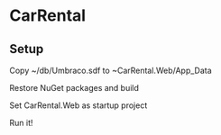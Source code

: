 ﻿# CarRental

<h2>Setup</h2>
<p>Copy ~/db/Umbraco.sdf to ~CarRental.Web/App_Data</p>
<p>Restore NuGet packages and build</p>
<p>Set CarRental.Web as startup project</p>
<p>Run it!</p>